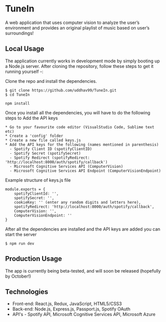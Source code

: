 # TuneIn
 A web application that uses computer vision to analyze the user’s environment and provides an original playlist of music based on user’s surroundings!

## Local Usage 
The application currently works in development mode by simply booting up a Node.js server. After cloning the repository, follow these steps to get it running yourself -:

Clone the repo and install the dependencies.
```
$ git clone https://github.com/uddhav99/TuneIn.git
$ cd TuneIn
```
```
npm install 
```
Once you install all the dependencies, you will have to do the following steps to Add the API keys 
```
* Go to your favourite code editor (VisualStudio Code, Sublime text etc)
* Create a 'config' folder
* Create a new file called keys.js
* Add the API keys for the following (names mentioned in parenthesis)
  - Spotify Client ID (spotifyClientID)
  - Spotify Secret (spotifySecret)
  - Spotify Redirect (spotifyRedirect: 'http://localhost:8000/auth/spotify/callback') 
  - Microsoft Cognitive Services API (ComputerVision)
  - Microsoft Cognitive Services API Endpoint (ComputerVisionEndpoint)

```
Example structure of keys.js file
```
module.exports = {
    spotifyClientId: '',
    spotifySecret: '', 
    cookieKey: '' (enter any random digits and letters here), 
    spotifyRedirect: 'http://localhost:8000/auth/spotify/callback', 
    ComputerVision: '', 
    ComputerVisionEndpoint: ''
}
```
After all the dependencies are installed and the API keys are added you can start the server
```
$ npm run dev
```
## Production Usage
The app is currently being beta-tested, and will soon be released (hopefully by October!)

## Technologies
- Front-end: React.js, Redux, JavaScript, HTML5/CSS3
- Back-end: Node.js, Express.js, Passport.js, Spotify OAuth 
- API's - Spotify API, Microsoft Cognitive Services API, Microsoft Azure 
